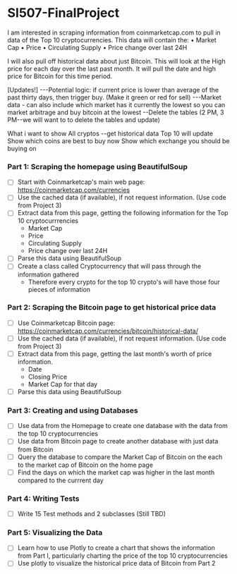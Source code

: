 # SI507-FinalProject

I am interested in scraping information from coinmarketcap.com to pull in data of the Top 10 cryptocurrencies.
This data will contain the:
• Market Cap
• Price
• Circulating Supply
• Price change over last 24H

I will also pull off historical data about just Bitcoin. This will look at the High price for each day over the last past month. It will pull the date and high price for Bitcoin for this time period.

[Updates!]
---Potential logic: if current price is lower than average of the past thirty days, then trigger buy. (Make it green or red for sell)
---Market data - can also include which market has it currently the lowest so you can market arbitrage and buy bitcoin at the lowest
--Delete the tables (2 PM, 3 PM--we will want to to delete the tables and update)

What i want to show
All cryptos --get historical data
Top 10 will update
Show which coins are best to buy now
Show which exchange you should be buying on


### Part 1: Scraping the homepage using BeautifulSoup

- [ ] Start with Coinmarketcap's main web page: https://coinmarketcap.com/currencies
- [ ] Use the cached data (if available), if not request information. (Use code from Project 3)
- [ ] Extract data from this page, getting the following information for the Top 10 cryptocurrrencies
    - Market Cap
    - Price
    - Circulating Supply
    - Price change over last 24H
- [ ] Parse this data using BeautifulSoup
- [ ] Create a class called Cryptocurrency that will pass through the information gathered
    - Therefore every crypto for the top 10 crypto's will have those four pieces of information

### Part 2: Scraping the Bitcoin page to get historical price data

- [ ] Use Coinmarketcap Bitcoin page: https://coinmarketcap.com/currencies/bitcoin/historical-data/
- [ ] Use the cached data (if available), if not request information. (Use code from Project 3)
- [ ] Extract data from this page, getting the last month's worth of price information.
    - Date
    - Closing Price
    - Market Cap for that day
- [ ] Parse this data using BeautifulSoup

### Part 3: Creating and using Databases
- [ ] Use data from the Homepage to create one database with the data from the top 10 cryptocurrencies
- [ ] Use data from Bitcoin page to create another database with just data from Bitcoin
- [ ] Query the database to compare the Market Cap of Bitcoin on the each to the market cap of Bitcoin on the home page
- [ ] Find the days on which the market cap was higher in the last month compared to the currrent day

### Part 4: Writing Tests
- [ ] Write 15 Test methods and 2 subclasses (Still TBD)

### Part 5: Visualizing the Data
- [ ] Learn how to use Plotly to create a chart that shows the information from Part I, particularly charting the price of the top 10 cryptocurrencies
- [ ] Use plotly to visualize the historical price data of Bitcoin from Part 2
